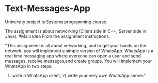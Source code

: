 # Text-Messages-App
University project is Systems programming course.

The assignment is about networking (Client side in C++, Server side in Java).
#Main Idea
From the assignment instructions:

"This assignment is all about networking, and to get your hands on the network, you will implement a simple version
of WhatsApp. WhatsApp is a real time messaging app where everyone can open a user and send messages,
receive messages,and create groups. You will implement your WhatsApp in two steps:
1) write a WhatsApp client, 2) write your very own WhatsApp server."
